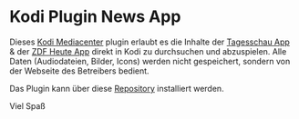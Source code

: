 # Kodi Plugin News App

[1]: https://kodi.tv/
[2]: https://www.tagesschau.de/
[3]: https://www.zdf.de/nachrichten/

Dieses [Kodi Mediacenter][1] plugin erlaubt es die Inhalte der [Tagesschau App][2] & der [ZDF Heute App][3] direkt in Kodi zu durchsuchen und abzuspielen. Alle Daten (Audiodateien, Bilder, Icons) werden nicht gespeichert, sondern von der Webseite des Betreibers bedient.

Das Plugin kann über diese [Repository](https://codingPF.github.io/repository.codingPF/) installiert werden.

Viel Spaß
